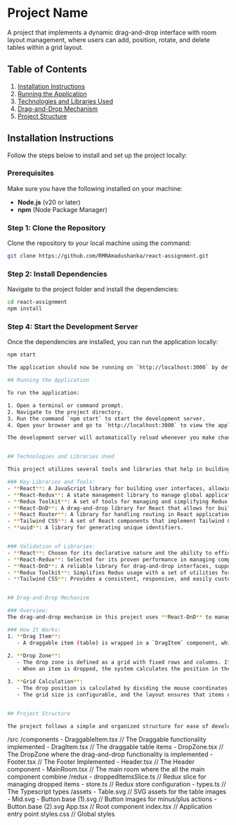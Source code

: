 # Project Name

A project that implements a dynamic drag-and-drop interface with room layout management, where users can add, position, rotate, and delete tables within a grid layout.

## Table of Contents

1. [Installation Instructions](#installation-instructions)
2. [Running the Application](#running-the-application)
3. [Technologies and Libraries Used](#technologies-and-libraries-used)
4. [Drag-and-Drop Mechanism](#drag-and-drop-mechanism)
5. [Project Structure](#project-structure)

## Installation Instructions

Follow the steps below to install and set up the project locally:

### Prerequisites
Make sure you have the following installed on your machine:
- **Node.js** (v20 or later)
- **npm** (Node Package Manager)

### Step 1: Clone the Repository
Clone the repository to your local machine using the command:
```bash
git clone https://github.com/RMRAmadushanka/react-assignment.git
```

### Step 2: Install Dependencies
Navigate to the project folder and install the dependencies:
```bash
cd react-assignment
npm install
```

### Step 4: Start the Development Server
Once the dependencies are installed, you can run the application locally:
```bash
npm start

The application should now be running on `http://localhost:3000` by default.

## Running the Application

To run the application:

1. Open a terminal or command prompt.
2. Navigate to the project directory.
3. Run the command `npm start` to start the development server.
4. Open your browser and go to `http://localhost:3000` to view the application.

The development server will automatically reload whenever you make changes to the source code.


## Technologies and Libraries Used

This project utilizes several tools and libraries that help in building and managing the application effectively.

### Key Libraries and Tools:
- **React**: A JavaScript library for building user interfaces, allowing for component-based architecture and efficient UI updates.
- **React-Redux**: A state management library to manage global application state.
- **Redux Toolkit**: A set of tools for managing and simplifying Redux usage.
- **React-DnD**: A drag-and-drop library for React that allows for building complex drag-and-drop interactions with minimal effort.
- **React Router**: A library for handling routing in React applications.
- **Tailwind CSS**: A set of React components that implement Tailwind CSS Design to create a clean and modern UI.
- **uuid**: A library for generating unique identifiers.


### Validation of Libraries:
- **React**: Chosen for its declarative nature and the ability to efficiently update the UI based on state changes.
- **React-Redux**: Selected for its proven performance in managing complex state across large applications.
- **React-DnD**: A reliable library for drag-and-drop interfaces, supporting both mouse and touch events.
- **Redux Toolkit**: Simplifies Redux usage with a set of utilities for immutable updates, async logic, and store configuration.
- **Tailwind CSS**: Provides a consistent, responsive, and easily customizable design system.


## Drag-and-Drop Mechanism

### Overview:
The drag-and-drop mechanism in this project uses **React-DnD** to manage drag interactions. When a user drags a table item and drops it into a specified area (the drop zone), the position is calculated based on the grid size. 

### How It Works:
1. **Drag Item**: 
   - A draggable item (table) is wrapped in a `DragItem` component, which uses the `useDrag` hook from React-DnD to manage the drag state. This component is responsible for making the item draggable and tracking its position while being dragged.
   
2. **Drop Zone**:
   - The drop zone is defined as a grid with fixed rows and columns. It listens for the drop event using the `useDrop` hook.
   - When an item is dropped, the system calculates the position in the grid based on the mouse coordinates at the time of the drop.

3. **Grid Calculation**:
   - The drop position is calculated by dividing the mouse coordinates by the width and height of each grid cell. This ensures that the item aligns perfectly with the grid cells. 
   - The grid size is configurable, and the layout ensures that items do not overlap, using a simple check to verify that a cell is unoccupied before placing an item.


## Project Structure

The project follows a simple and organized structure for ease of development and scalability.

```
/src
  /components
    - DraggableItem.tsx    // The Draggable functionality implemented
    - DragItem.tsx         // The draggable table items
    - DropZone.tsx         // The DropZone where the drag-and-drop functionality is implemented
    - Footer.tsx           // The Footer Implemented
    - Header.tsx           // The Header component
    - MainRoom.tsx         // The main room where the all the main component combine
  /redux
    - droppedItemsSlice.ts // Redux slice for managing dropped items
    - store.ts             // Redux store configuration
    - types.ts             // The Typescript types
  /assets
    - Table.svg            // SVG assets for the table images
    - Mid.svg
    - Button.base (1).svg  // Button images for minus/plus actions
    - Button.base (2).svg
  App.tsx                  // Root component
  index.tsx                // Application entry point
  styles.css               // Global styles
```

